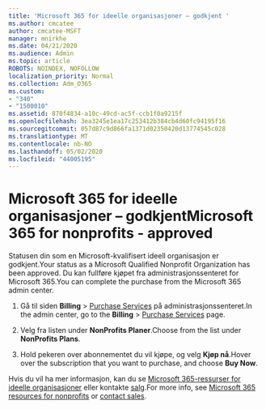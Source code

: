 ```yaml
---
title: 'Microsoft 365 for ideelle organisasjoner – godkjent '
ms.author: cmcatee
author: cmcatee-MSFT
manager: mnirkhe
ms.date: 04/21/2020
ms.audience: Admin
ms.topic: article
ROBOTS: NOINDEX, NOFOLLOW
localization_priority: Normal
ms.collection: Adm_O365
ms.custom:
- "340"
- "1500010"
ms.assetid: 870f4834-a10c-49cd-ac5f-ccb1f0a9215f
ms.openlocfilehash: 3ea3245e1ea17c253412b384cb4d60fc94195f16
ms.sourcegitcommit: 057d87c9d866fa1371d02350420d13774545c028
ms.translationtype: MT
ms.contentlocale: nb-NO
ms.lasthandoff: 05/02/2020
ms.locfileid: "44005195"
---
```

# <a name="microsoft-365-for-nonprofits---approved"></a><span data-ttu-id="4983a-102">Microsoft 365 for ideelle organisasjoner – godkjent</span><span class="sxs-lookup"><span data-stu-id="4983a-102">Microsoft 365 for nonprofits - approved</span></span>

<span data-ttu-id="4983a-103">Statusen din som en Microsoft-kvalifisert ideell organisasjon er godkjent.</span><span class="sxs-lookup"><span data-stu-id="4983a-103">Your status as a Microsoft Qualified Nonprofit Organization has been approved.</span></span> <span data-ttu-id="4983a-104">Du kan fullføre kjøpet fra administrasjonssenteret for Microsoft 365.</span><span class="sxs-lookup"><span data-stu-id="4983a-104">You can complete the purchase from the Microsoft 365 admin center.</span></span>

1. <span data-ttu-id="4983a-105">Gå til siden **Billing** \> [Purchase Services](https://go.microsoft.com/fwlink/p/?linkid=868433) på administrasjonssenteret.</span><span class="sxs-lookup"><span data-stu-id="4983a-105">In the admin center, go to the **Billing** \> [Purchase Services](https://go.microsoft.com/fwlink/p/?linkid=868433) page.</span></span>

2. <span data-ttu-id="4983a-106">Velg fra listen under **NonProfits Planer**.</span><span class="sxs-lookup"><span data-stu-id="4983a-106">Choose from the list under **NonProfits Plans**.</span></span>

3. <span data-ttu-id="4983a-107">Hold pekeren over abonnementet du vil kjøpe, og velg **Kjøp nå**.</span><span class="sxs-lookup"><span data-stu-id="4983a-107">Hover over the subscription that you want to purchase, and choose **Buy Now**.</span></span>

<span data-ttu-id="4983a-108">Hvis du vil ha mer informasjon, kan du se [Microsoft 365-ressurser for ideelle organisasjoner](https://www.microsoft.com/nonprofits/microsoft-365) eller kontakte [salg](https://www.microsoft.com/nonprofits/contact-us).</span><span class="sxs-lookup"><span data-stu-id="4983a-108">For more info, see [Microsoft 365 resources for nonprofits](https://www.microsoft.com/nonprofits/microsoft-365) or [contact sales](https://www.microsoft.com/nonprofits/contact-us).</span></span>
